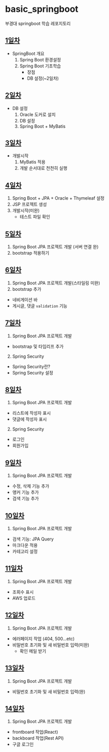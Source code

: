 # basic_springboot
부경대 springboot 학습 레포지토리

## [1일차](https://github.com/king-dong-gun/basic_springboot/blob/main/md/day01.md)
- SpringBoot 개요
    1. Spring Boot 환경설정
    2. Spring Boot 기초학습
        - 장점
        - DB 설정(~2일차)

## [2일차](https://github.com/king-dong-gun/basic_springboot/blob/main/md/day02.md)
- DB 설정
  1. Oracle 도커로 설치
  2. DB 설정
  3. Spring Boot + MyBatis

## [3일차](https://github.com/king-dong-gun/basic_springboot/blob/main/md/day03.md)
- 개발시작
  1. MyBatis 적용
  2. 개발 순서대로 천천히 실행

## [4일차](https://github.com/king-dong-gun/basic_springboot/blob/main/md/day04.md)    
1. Spring Boot + JPA + Oracle + Thymeleaf 설정
2. JSP 프로젝트 생성
3. 개발시작(미완)
   - 테스트 파일 확인

## [5일차](https://github.com/king-dong-gun/basic_springboot/blob/main/md/day05.md)
1. Spring Boot JPA 프로젝트 개발 (서버 연결 완)
2. bootstrap 적용하기

## [6일차](https://github.com/king-dong-gun/basic_springboot/blob/main/md/day06.md)
1. Spring Boot JPA 프로젝트 개발(스타일링 미완)
2. bootstrap 추가
- 네비게이션 바
- 게시글, 댓글 `validation` 기능

## [7일차](https://github.com/king-dong-gun/basic_springboot/blob/main/md/day07.md)
1. Spring Boot JPA 프로젝트 개발
- bootstrap 및 타임리프 추가
2. Spring Security
- Spring Security란?
- Spring Security 설정

## [8일차](https://github.com/king-dong-gun/basic_springboot/blob/main/md/day08.md)
1. Spring Boot JPA 프로젝트 개발
- 리스트에 작성자 표시
- 댓글에 작성자 표시
2. Spring Security
- 로그인
- 회원가입

## [9일차](https://github.com/king-dong-gun/basic_springboot/blob/main/md/day09.md)
1. Spring Boot JPA 프로젝트 개발
- 수정, 삭제 기능 추가
- 앵커 기능 추가
- 검색 기능 추가

## [10일차](https://github.com/king-dong-gun/basic_springboot/blob/main/md/day10.md)
1. Spring Boot JPA 프로젝트 개발
- 검색 기능: JPA Query
- 마크다운 적용
- 카테고리 설정

## [11일차](https://github.com/king-dong-gun/basic_springboot/blob/main/md/day11.md)
1. Spring Boot JPA 프로젝트 개발
- 조회수 표시
- AWS 업로드

## [12일차](https://github.com/king-dong-gun/basic_springboot/blob/main/md/day12.md)
1. Spring Boot JPA 프로젝트 개발
- 에러페이지 작업 (404, 500...etc)
- 비밀번호 초기화 및 새 비밀번호 입력(미완)
  - 확인 메일 받기

## [13일차](https://github.com/king-dong-gun/basic_springboot/blob/main/md/day13.md)
1. Spring Boot JPA 프로젝트 개발
- 비밀번호 초기화 및 새 비밀번호 입력(완)

## [14일차](https://github.com/king-dong-gun/basic_springboot/blob/main/md/day14.md)
1. Spring Boot JPA 프로젝트 개발
- frontboard 작업(React)
- backboard 작업(Rest API)
- 구글 로그인




